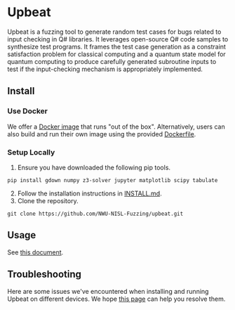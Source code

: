 # Upbeat

Upbeat is a fuzzing tool to generate random test cases for bugs related to input checking in Q# libraries. It leverages open-source Q# code samples to synthesize test programs. It frames the test case generation as a constraint satisfaction problem for classical computing and a quantum state model for quantum computing to produce carefully generated subroutine inputs to test if the input-checking mechanism is appropriately implemented.

## Install

### Use Docker

We offer a [Docker image](https://hub.docker.com/repository/docker/weucodee/upbeat/general) that runs "out of the box".  Alternatively, users can also build and run their own image using the provided [Dockerfile](Dockerfile). 

### Setup Locally

1. Ensure you have downloaded the following pip tools.
```
pip install gdown numpy z3-solver jupyter matplotlib scipy tabulate
```
2. Follow the installation instructions in [INSTALL.md](docs/INSTALL.md).
3. Clone the repository.
```
git clone https://github.com/NWU-NISL-Fuzzing/upbeat.git
```

## Usage

See [this document](AE.md).

## Troubleshooting

Here are some issues we've encountered when installing and running Upbeat on different devices. We hope [this page](docs/CommonIssues.md) can help you resolve them.
